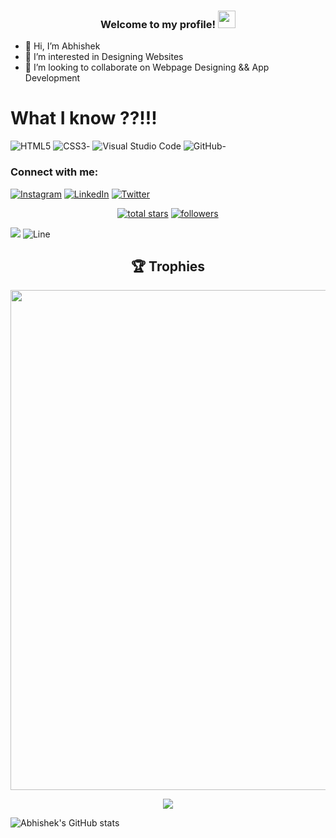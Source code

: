 <h3 align="center">
  Welcome to my profile!
  <img src="https://media.giphy.com/media/hvRJCLFzcasrR4ia7z/giphy.gif" width="28">
</h3>

- 👋 Hi, I’m Abhishek
- 👀 I’m interested in Designing Websites
- 💞️ I’m looking to collaborate on Webpage Designing && App Development

# What I know ??!!!

![HTML5](https://img.shields.io/badge/html5-%23E34F26.svg?style=for-the-badge&logo=html5&logoColor=white)
![CSS3](https://img.shields.io/badge/css3-%231572B6.svg?style=for-the-badge&logo=css3&logoColor=white)-
![Visual Studio Code](https://img.shields.io/badge/Visual%20Studio%20Code-0078d7.svg?style=for-the-badge&logo=visual-studio-code&logoColor=white)
![GitHub](https://img.shields.io/badge/github-%23121011.svg?style=for-the-badge&logo=github&logoColor=white)-

<h3 align="left">Connect with me:</h3>

[![Instagram](https://img.shields.io/badge/Instagram-E4405F?logo=instagram&logoColor=white)](https://www.instagram.com/abhi__shivam)
[![LinkedIn](https://img.shields.io/badge/LinkedIn-0077B5?logo=linkedin&logoColor=white)](https://www.linkedin.com/in/abhimishra1)
[![Twitter](https://img.shields.io/badge/Twitter-1DA1F2?logo=twitter&logoColor=white)](https://mobile.twitter.com/abhishivam11)

<p align="center"> 
  <a href="https://github.com/abhishivam1?tab=repositories&sort=stargazers">
    <img alt="total stars" title="Total stars on GitHub" src="https://custom-icon-badges.demolab.com/github/stars/abhishivam1?color=55960c&style=for-the-badge&labelColor=488207&logo=star"/></a>
  <a href="https://github.com/abhishivam1?tab=followers">
    <img alt="followers" title="Follow me on Github" src="https://custom-icon-badges.demolab.com/github/followers/abhishivam1?color=236ad3&labelColor=1155ba&style=for-the-badge&logo=person-add&label=Follow&logoColor=white"/></a>
</p>


![](https://komarev.com/ghpvc/?username=abhishivam1)
![Line](https://user-images.githubusercontent.com/85225156/171937799-8fc9e255-9889-4642-9c92-6df85fb86e82.gif)
<h2 align="center">🏆 Trophies</h2>
<p align="center"> <img width=800 src="https://github-profile-trophy.vercel.app/?username=abhishivam1&margin-w=30&theme=onedark&row=1"/>
</p>
<p align="center"> <img src="/assets/morty.gif" /> </p>


![Abhishek's GitHub stats](https://github-readme-stats.vercel.app/api?username=abhishivam1&theme=tokyonight&show_icons=true)


